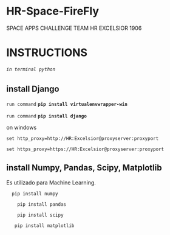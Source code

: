 # HR-Space-FireFly
SPACE APPS CHALLENGE 
TEAM HR EXCELSIOR 1906
# INSTRUCTIONS
###### `in terminal python `
## install Django
`run command` **`pip install virtualenvwrapper-win`**

`run command` **`pip install django`**

on windows

`set http_proxy=http://HR:Excelsior@proxyserver:proxyport
`

`set https_proxy=https://HR:Excelsior@proxyserver:proxyport
`


## install Numpy, Pandas, Scipy, Matplotlib
Es utilizado para Machine Learning.

`   pip install numpy `

`    pip install pandas`

`    pip install scipy`

 `   pip install matplotlib`

